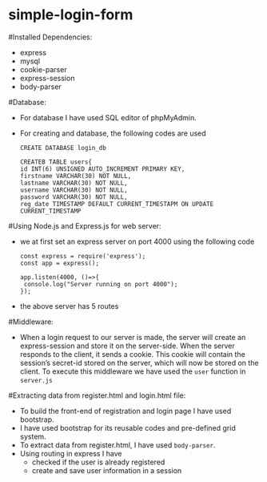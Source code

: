 # simple-login-form

#Installed Dependencies:
- express 
- mysql 
- cookie-parser 
- express-session 
- body-parser


#Database:
- For database I have used SQL editor of phpMyAdmin.
- For creating and database, the following codes are used
  ```
  CREATE DATABASE login_db
  ```
  
  ```
  CREATEB TABLE users{
  id INT(6) UNSIGNED AUTO_INCREMENT PRIMARY KEY,
  firstname VARCHAR(30) NOT NULL,
  lastname VARCHAR(30) NOT NULL,
  username VARCHAR(30) NOT NULL,
  password VARCHAR(30) NOT NULL,
  reg_date TIMESTAMP DEFAULT CURRENT_TIMESTAPM ON UPDATE CURRENT_TIMESTAMP
  ```
  
#Using Node.js and Express.js for web server:
- we at first set an express server on port 4000 using the following code
  ```
  const express = require('express');
  const app = express();
  
  app.listen(4000, ()=>{
   console.log("Server running on port 4000");
  });
  ```
- the above server has 5 routes 

#Middleware:
- When a login request to our server is made, the server will create an express-session and store it on the server-side. When the server responds to the  client, it sends a cookie. This cookie will contain the session’s secret-id stored on the server, which will now be stored on the client. To execute this middleware we have used the ```user``` function in ```server.js```


#Extracting data from register.html and login.html file:
- To build the front-end of registration and login page I have used bootstrap.
- I have used bootstrap for its reusable codes and pre-defined grid system. 
- To extract data from register.html, I have used ```body-parser```.
- Using routing in express I have
  - checked if the user is already registered 
  - create and save user information in a session
